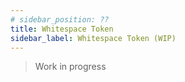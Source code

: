 ```yaml
---
# sidebar_position: ??
title: Whitespace Token
sidebar_label: Whitespace Token (WIP)
---
```


> Work in progress
